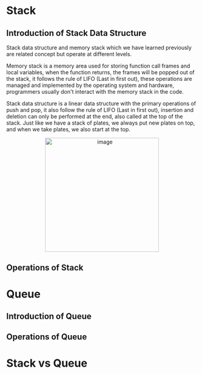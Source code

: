 # Stack

## Introduction of Stack Data Structure

Stack data structure and memory stack which we have learned previously are related concept but operate at different levels. 

Memory stack is a memory area used for storing function call frames and local variables, when the function returns, the frames will be popped out of the stack, it follows the rule of LIFO (Last in first out), these operations are managed and implemented by the operating system and hardware, programmers usually don't interact with the memory stack in the code.

Stack data structure is a linear data structure with the primary operations of push and pop, it also follow the rule of LIFO (Last in first out), insertion and deletion can only be performed at the end, also called at the top of the stack. Just like we have a stack of plates, we always put new plates on top, and when we take plates, we also start at the top.

<div align=center>
<img width="300" alt="image" src="https://github.com/ShiyuFan0820/CSLearningNote/assets/149340606/6648b081-1417-434b-acc5-11546122c4a1">
</div>

## Operations of Stack



# Queue

## Introduction of Queue


## Operations of Queue


# Stack vs Queue
